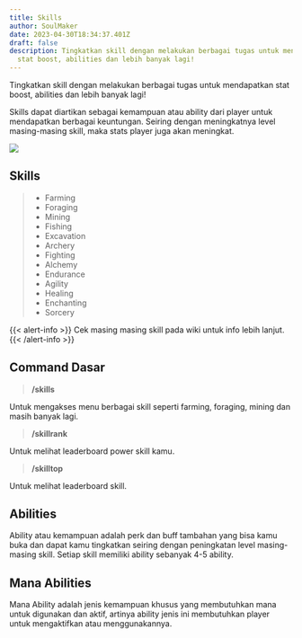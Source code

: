 ```yaml
---
title: Skills
author: SoulMaker
date: 2023-04-30T18:34:37.401Z
draft: false
description: Tingkatkan skill dengan melakukan berbagai tugas untuk mendapatkan
  stat boost, abilities dan lebih banyak lagi!
---
```

Tingkatkan skill dengan melakukan berbagai tugas untuk mendapatkan stat boost, abilities dan lebih banyak lagi!

Skills dapat diartikan sebagai kemampuan atau ability dari player untuk mendapatkan berbagai keuntungan. Seiring dengan meningkatnya level masing-masing skill, maka stats player juga akan meningkat.

![](/img/uploads/skill.png)

## **Skills**

> * Farming
> * Foraging
> * Mining
> * Fishing
> * Excavation
> * Archery
> * Fighting
> * Alchemy
> * Endurance
> * Agility
> * Healing
> * Enchanting
> * Sorcery

{{< alert-info >}} Cek masing masing skill pada wiki untuk info lebih lanjut. {{< /alert-info >}}

## **Command Dasar**

> **/skills**

Untuk mengakses menu berbagai skill seperti farming, foraging, mining dan masih banyak lagi.

> **/skillrank**

Untuk melihat leaderboard power skill kamu.

> **/skilltop**

Untuk melihat leaderboard skill.

## Abilities

Ability atau kemampuan adalah perk dan buff tambahan yang bisa kamu buka dan dapat kamu tingkatkan seiring dengan peningkatan level masing-masing skill. Setiap skill memiliki ability sebanyak 4-5 ability.

## Mana Abilities

Mana Ability adalah jenis kemampuan khusus yang membutuhkan mana untuk digunakan dan aktif, artinya ability jenis ini membutuhkan player untuk mengaktifkan atau menggunakannya.
